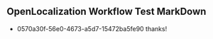 ## OpenLocalization Workflow Test MarkDown
* 0570a30f-56e0-4673-a5d7-15472ba5fe90 thanks!

<!--HONumber=Aug16_HO4-->


